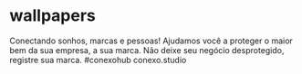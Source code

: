 # wallpapers


Conectando sonhos, marcas e pessoas!
Ajudamos você a proteger o maior bem da sua empresa, a sua marca. Não deixe seu negócio desprotegido, registre sua marca.
#conexohub
conexo.studio
